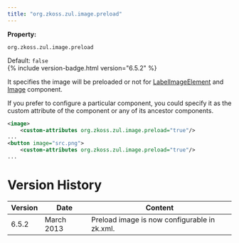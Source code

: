 ```yaml
---
title: "org.zkoss.zul.image.preload"
---
```


**Property:**

`org.zkoss.zul.image.preload`

Default: `false`  
{% include version-badge.html version="6.5.2" %}

It specifies the image will be preloaded or not for
[LabelImageElement]({{site.baseurl}}/zk_component_ref/labelimageelement)
and
[Image]({{site.baseurl}}/zk_component_ref/image)
component.

If you prefer to configure a particular component, you could specify it
as the custom attribute of the component or any of its ancestor
components.

```xml
<image>
    <custom-attributes org.zkoss.zul.image.preload="true"/>
...
<button image="src.png">
    <custom-attributes org.zkoss.zul.image.preload="true"/>
...
```

# Version History

| Version | Date       | Content                                      |
|---------|------------|----------------------------------------------|
| 6.5.2   | March 2013 | Preload image is now configurable in zk.xml. |
